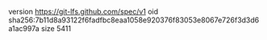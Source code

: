 version https://git-lfs.github.com/spec/v1
oid sha256:7b11d8a93122f6fadfbc8eaa1058e920376f83053e8067e726f3d3d6a1ac997a
size 5411
